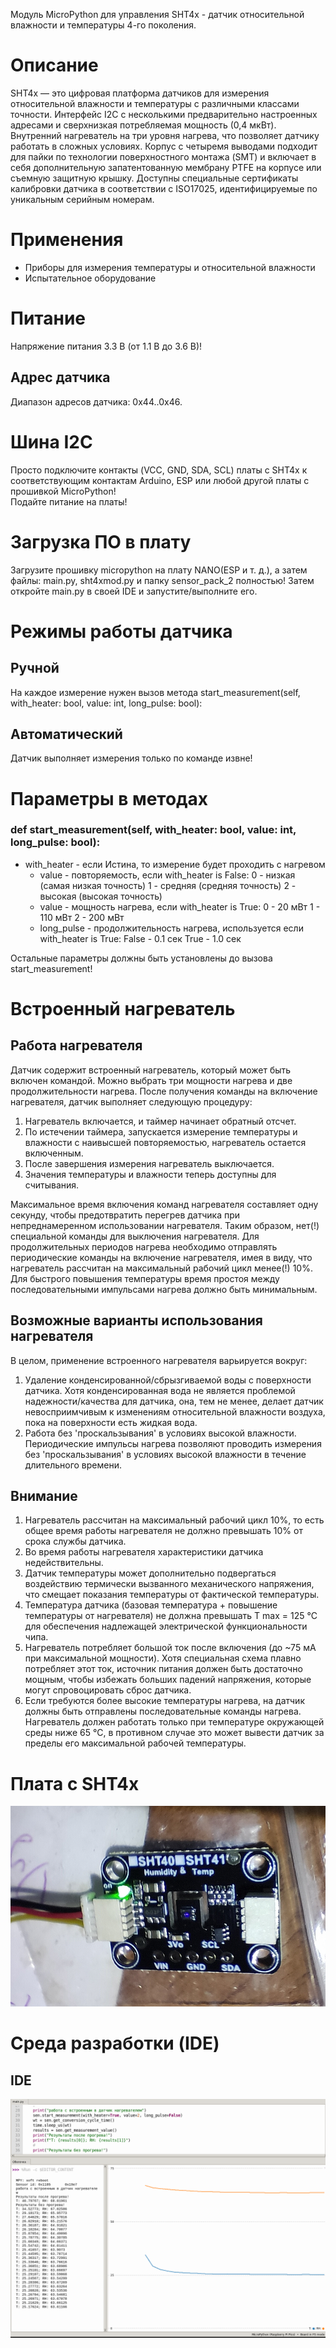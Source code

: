 Модуль MicroPython для управления SHT4x - датчик относительной влажности и температуры 4-го поколения.

# Описание
SHT4x — это цифровая платформа датчиков для измерения относительной влажности и температуры с различными классами точности. 
Интерфейс I2C с несколькими предварительно настроенных адресами и сверхнизкая потребляемая мощность (0,4 мкВт). 
Внутренний нагреватель на три уровня нагрева, что позволяет датчику работать в сложных условиях. Корпус с четыремя выводами 
подходит для пайки по технологии поверхностного монтажа (SMT) и включает в себя дополнительную запатентованную мембрану PTFE 
на корпусе или съемную защитную крышку. Доступны специальные сертификаты калибровки датчика в соответствии с ISO17025, 
идентифицируемые по уникальным серийным номерам.

# Применения
* Приборы для измерения температуры и относительной влажности
* Испытательное оборудование

# Питание
Напряжение питания 3.3 В (от 1.1 В до 3.6 В)!

## Адрес датчика
Диапазон адресов датчика: 0x44..0x46.

# Шина I2C
Просто подключите контакты (VCC, GND, SDA, SCL) платы с SHT4x к соответствующим контактам Arduino, 
ESP или любой другой платы с прошивкой MicroPython!  
Подайте питание на платы!

# Загрузка ПО в плату
Загрузите прошивку micropython на плату NANO(ESP и т. д.), а затем файлы: main.py, sht4xmod.py и папку sensor_pack_2 полностью!
Затем откройте main.py в своей IDE и запустите/выполните его.

# Режимы работы датчика
## Ручной
На каждое измерение нужен вызов метода start_measurement(self, with_heater: bool, value: int, long_pulse: bool):

## Автоматический
Датчик выполняет измерения только по команде извне!

# Параметры в методах
### def start_measurement(self, with_heater: bool, value: int, long_pulse: bool): 

* with_heater - если Истина, то измерение будет проходить c нагревом
  * value - повторяемость, если with_heater is False:
              0 - низкая (самая низкая точность)
              1 - средняя (средняя точность)
              2 - высокая (высокая точность)
  * value - мощность нагрева, если with_heater is True:
          0   -   20 мВт
          1   -   110 мВт
          2   -   200 мВт
  * long_pulse - продолжительность нагрева, используется если with_heater is True:
      False   -   0.1 сек
      True    -   1.0 сек

Остальные параметры должны быть установлены до вызова start_measurement! 

# Встроенный нагреватель
## Работа нагревателя
    
Датчик содержит встроенный нагреватель, который может быть включен командой.
Можно выбрать три мощности нагрева и две продолжительности нагрева. После получения команды
на включение нагревателя, датчик выполняет следующую процедуру:
    
1. Нагреватель включается, и таймер начинает обратный отсчет.
2. По истечении таймера, запускается измерение температуры и влажности с наивысшей повторяемостью, нагреватель остается включенным.
3. После завершения измерения нагреватель выключается.
4. Значения температуры и влажности теперь доступны для считывания.

Максимальное время включения команд нагревателя составляет одну секунду, чтобы предотвратить перегрев датчика при
непреднамеренном использовании нагревателя. Таким образом, нет(!) специальной команды для выключения нагревателя.
Для продолжительных периодов нагрева необходимо отправлять периодические команды на включение нагревателя,
имея в виду, что нагреватель рассчитан на максимальный рабочий цикл менее(!) 10%. Для быстрого повышения температуры
время простоя между последовательными импульсами нагрева должно быть минимальным.

## Возможные варианты использования нагревателя

В целом, применение встроенного нагревателя варьируется вокруг:
1.  Удаление конденсированной/сбрызгиваемой воды с поверхности датчика. Хотя конденсированная вода не является проблемой
надежности/качества для датчика, она, тем не менее, делает датчик невосприимчивым к изменениям относительной влажности воздуха,
пока на поверхности есть жидкая вода.
2.  Работа без 'проскальзывания' в условиях высокой влажности. Периодические импульсы нагрева позволяют проводить измерения
без 'проскальзывания' в условиях высокой влажности в течение длительного времени.


## Внимание

1.  Нагреватель рассчитан на максимальный рабочий цикл 10%, то есть общее время работы нагревателя не должно
превышать 10% от срока службы датчика.
2.  Во время работы нагревателя характеристики датчика недействительны.
3.  Датчик температуры может дополнительно подвергаться воздействию термически вызванного механического напряжения,
что смещает показания температуры от фактической температуры.
4.  Температура датчика (базовая температура + повышение температуры от нагревателя) не должна
превышать T max = 125 °C для обеспечения надлежащей электрической функциональности чипа.
5.  Нагреватель потребляет большой ток после включения (до ~75 мА при максимальной мощности).
Хотя специальная схема плавно потребляет этот ток, источник питания должен быть достаточно мощным,
чтобы избежать больших падений напряжения, которые могут спровоцировать сброс датчика.
6.  Если требуются более высокие температуры нагрева, на датчик должны быть отправлены последовательные команды нагрева.
Нагреватель должен работать только при температуре окружающей среды ниже 65 °C, в противном случае это может
вывести датчик за пределы его максимальной рабочей температуры.
 

# Плата с SHT4x
![alt text](https://github.com/octaprog7/SHT4X/blob/master/pics/board_0.jpg)
# Среда разработки (IDE)
## IDE
![alt text](https://github.com/octaprog7/SHT4X/blob/master/pics/ide_0.png)
